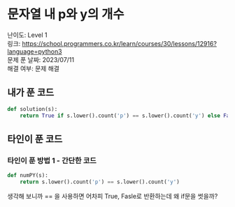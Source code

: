 # 문자열 내 p와 y의 개수

난이도: Level 1  
링크: https://school.programmers.co.kr/learn/courses/30/lessons/12916?language=python3  
문제 푼 날짜: 2023/07/11  
해결 여부: 문제 해결  

## 내가 푼 코드

```python
def solution(s):
    return True if s.lower().count('p') == s.lower().count('y') else False
```

## 타인이 푼 코드

### 타인이 푼 방법 1 - 간단한 코드

```python
def numPY(s):
    return s.lower().count('p') == s.lower().count('y')
```

생각해 보니까 == 을 사용하면 어차피 True, Fasle로 반환하는데 왜 if문을 썻을까?
